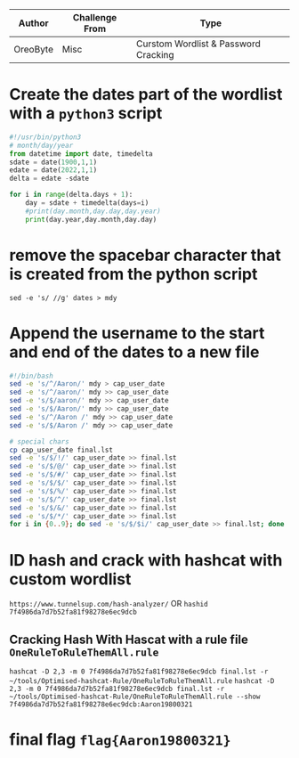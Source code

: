 | Author | Challenge From | Type |
| ------ | -------------- | ---- |
| OreoByte |  Misc | Curstom Wordlist & Password Cracking |

# Create the dates part of the wordlist with a `python3` script

```python
#!/usr/bin/python3
# month/day/year
from datetime import date, timedelta
sdate = date(1900,1,1)
edate = date(2022,1,1)
delta = edate -sdate

for i in range(delta.days + 1):
    day = sdate + timedelta(days=i)
    #print(day.month,day.day,day.year)
    print(day.year,day.month,day.day)
```

# remove the spacebar character that is created from the python script

`sed -e 's/ //g' dates > mdy`

# Append the username to the start and end of the dates to a new file

```bash
#!/bin/bash
sed -e 's/^/Aaron/' mdy > cap_user_date
sed -e 's/^/aaron/' mdy >> cap_user_date
sed -e 's/$/aaron/' mdy >> cap_user_date
sed -e 's/$/Aaron/' mdy >> cap_user_date
sed -e 's/^/Aaron /' mdy >> cap_user_date
sed -e 's/$/Aaron /' mdy >> cap_user_date

# special chars
cp cap_user_date final.lst
sed -e 's/$/!/' cap_user_date >> final.lst
sed -e 's/$/@/' cap_user_date >> final.lst
sed -e 's/$/#/' cap_user_date >> final.lst
sed -e 's/$/$/' cap_user_date >> final.lst
sed -e 's/$/%/' cap_user_date >> final.lst
sed -e 's/$/^/' cap_user_date >> final.lst
sed -e 's/$/&/' cap_user_date >> final.lst
sed -e 's/$/*/' cap_user_date >> final.lst
for i in {0..9}; do sed -e 's/$/$i/' cap_user_date >> final.lst; done
```

# ID hash and crack with hashcat with custom wordlist
`https://www.tunnelsup.com/hash-analyzer/`
OR
`hashid 7f4986da7d7b52fa81f98278e6ec9dcb`

## Cracking Hash With Hascat with a rule file `OneRuleToRuleThemAll.rule`

`hashcat -D 2,3 -m 0 7f4986da7d7b52fa81f98278e6ec9dcb final.lst -r ~/tools/Optimised-hashcat-Rule/OneRuleToRuleThemAll.rule`
`hashcat -D 2,3 -m 0 7f4986da7d7b52fa81f98278e6ec9dcb final.lst -r ~/tools/Optimised-hashcat-Rule/OneRuleToRuleThemAll.rule --show`
`7f4986da7d7b52fa81f98278e6ec9dcb:Aaron19800321`

# final flag `flag{Aaron19800321}`
